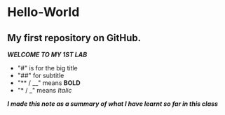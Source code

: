 # Hello-World
## My first repository on GitHub.

**_WELCOME TO MY 1ST LAB_**
* "#" is for the big title
* "##" for subtitle
* "** / __" means **BOLD**
* "* / _" means *Italic*

**_I made this note as a summary of what I have learnt so far in this class_**
  

